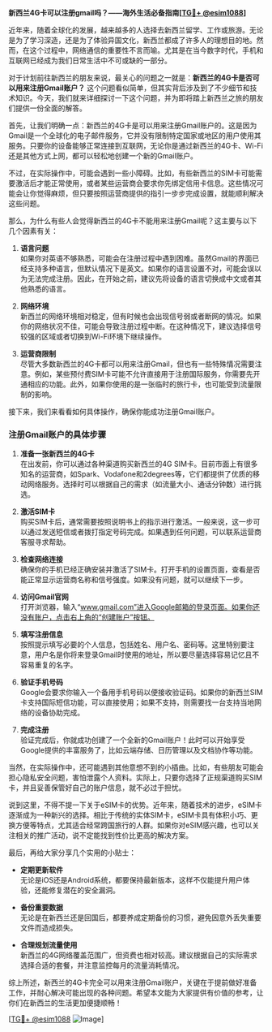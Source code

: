 **新西兰4G卡可以注册gmail吗？——海外生活必备指南[[TG💪+ @esim1088](https://t.me/s/esim1088)]**

近年来，随着全球化的发展，越来越多的人选择去新西兰留学、工作或旅游。无论是为了学习深造，还是为了体验异国文化，新西兰都成了许多人的理想目的地。然而，在这个过程中，网络通信的重要性不言而喻。尤其是在当今数字时代，手机和互联网已经成为我们日常生活中不可或缺的一部分。

对于计划前往新西兰的朋友来说，最关心的问题之一就是：**新西兰的4G卡是否可以用来注册Gmail账户？** 这个问题看似简单，但其实背后涉及到了不少细节和技术知识。今天，我们就来详细探讨一下这个问题，并为即将踏上新西兰之旅的朋友们提供一份全面的解答。

首先，让我们明确一点：新西兰的4G卡是可以用来注册Gmail账户的。这是因为Gmail是一个全球化的电子邮件服务，它并没有限制特定国家或地区的用户使用其服务。只要你的设备能够正常连接到互联网，无论你是通过新西兰的4G卡、Wi-Fi还是其他方式上网，都可以轻松地创建一个新的Gmail账户。

不过，在实际操作中，可能会遇到一些小障碍。比如，有些新西兰的SIM卡可能需要激活后才能正常使用，或者某些运营商会要求你先绑定信用卡信息。这些情况可能会让你觉得麻烦，但只要按照运营商提供的指引一步步完成设置，就能顺利解决这些问题。

那么，为什么有些人会觉得新西兰的4G卡不能用来注册Gmail呢？这主要与以下几个因素有关：

1. **语言问题**  
   如果你对英语不够熟悉，可能会在注册过程中遇到困难。虽然Gmail的界面已经支持多种语言，但默认情况下是英文。如果你的语言设置不对，可能会误以为无法完成注册。因此，在开始之前，建议先将设备的语言切换成中文或者其他熟悉的语言。

2. **网络环境**  
   新西兰的网络环境相对稳定，但有时候也会出现信号弱或者断网的情况。如果你的网络状况不佳，可能会导致注册过程中断。在这种情况下，建议选择信号较强的区域或者切换到Wi-Fi环境下继续操作。

3. **运营商限制**  
   尽管大多数新西兰的4G卡都可以用来注册Gmail，但也有一些特殊情况需要注意。例如，某些预付费SIM卡可能不允许直接用于注册国际服务，你需要先开通相应的功能。此外，如果你使用的是一张临时的旅行卡，也可能受到流量限制的影响。

接下来，我们来看看如何具体操作，确保你能成功注册Gmail账户。

### 注册Gmail账户的具体步骤

1. **准备一张新西兰的4G卡**  
   在出发前，你可以通过各种渠道购买新西兰的4G SIM卡。目前市面上有很多知名的运营商，如Spark、Vodafone和2degrees等，它们都提供了优质的移动网络服务。选择时可以根据自己的需求（如流量大小、通话分钟数）进行挑选。

2. **激活SIM卡**  
   购买SIM卡后，通常需要按照说明书上的指示进行激活。一般来说，这一步可以通过发送短信或者拨打指定号码完成。如果遇到任何问题，可以联系运营商客服寻求帮助。

3. **检查网络连接**  
   确保你的手机已经正确安装并激活了SIM卡。打开手机的设置页面，查看是否能正常显示运营商名称和信号强度。如果没有问题，就可以继续下一步。

4. **访问Gmail官网**  
   打开浏览器，输入“www.gmail.com”进入Google邮箱的登录页面。如果你还没有账户，点击右上角的“创建账户”按钮。

5. **填写注册信息**  
   按照提示填写必要的个人信息，包括姓名、用户名、密码等。这里特别要注意，用户名是你将来登录Gmail时使用的地址，所以要尽量选择容易记忆且不容易重复的名字。

6. **验证手机号码**  
   Google会要求你输入一个备用手机号码以便接收验证码。如果你的新西兰SIM卡支持国际短信功能，可以直接使用；如果不支持，则需要找一台支持当地网络的设备协助完成。

7. **完成注册**  
   验证完成后，你就成功创建了一个全新的Gmail账户！此时可以开始享受Google提供的丰富服务了，比如云端存储、日历管理以及文档协作等功能。

当然，在实际操作中，还可能遇到其他意想不到的小插曲。比如，有些朋友可能会担心隐私安全问题，害怕泄露个人资料。实际上，只要你选择了正规渠道购买SIM卡，并且妥善保管好自己的账户信息，就不必过于担忧。

说到这里，不得不提一下关于eSIM卡的优势。近年来，随着技术的进步，eSIM卡逐渐成为一种新兴的选择。相比于传统的实体SIM卡，eSIM卡具有体积小巧、更换方便等特点，尤其适合经常跨国旅行的人群。如果你对eSIM感兴趣，也可以关注相关的推广活动，说不定能找到性价比更高的解决方案。

最后，再给大家分享几个实用的小贴士：

- **定期更新软件**  
  无论是iOS还是Android系统，都要保持最新版本，这样不仅能提升用户体验，还能修复潜在的安全漏洞。

- **备份重要数据**  
  无论是在新西兰还是回国后，都要养成定期备份的习惯，避免因意外丢失重要文件而造成损失。

- **合理规划流量使用**  
  新西兰的4G网络覆盖范围广，但资费也相对较高。建议根据自己的实际需求选择合适的套餐，并注意监控每月的流量消耗情况。

综上所述，新西兰的4G卡完全可以用来注册Gmail账户，关键在于提前做好准备工作，并耐心解决可能出现的各种问题。希望本文能为大家提供有价值的参考，让你们在新西兰的生活更加便捷顺畅！

[[TG💪+ @esim1088](https://t.me/s/esim1088) ![Image](https://i.postimg.cc/4NQfJmqS/Snipaste-2025-05-13-00-14-12.png)]